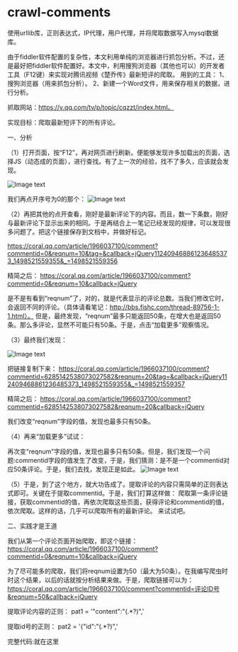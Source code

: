 # crawl-comments
使用urllib库，正则表达式，IP代理，用户代理，并将爬取数据写入mysql数据库。

由于fiddler软件配置的复杂性，本文利用单纯的浏览器进行抓包分析。不过，还是最好把fiddler软件配置好。本文中，利用搜狗浏览器（其他也可以）的开发者工具（F12键）来实现对腾讯视频《楚乔传》最新短评的爬取。
用到的工具：
1、搜狗浏览器（用来抓包分析）。
2、新建一个Word文件，用来保存相关的数据，进行分析。

抓取网站：https://v.qq.com/tv/p/topic/cqzzt/index.html。

实现目标：爬取最新短评下的所有评论。

一、分析

（1）打开页面，按“F12”，再对网页进行刷新。便能够发现许多加载出的页面，选择JS（动态成的页面），进行查找。有了上一次的经验，找不了多久，应该就会发现。

![Image text](https://raw.githubusercontent.com/hellohejin/crawl-comments/b3606eca0d4af774dac4755b832e64fff296a621/080814an8nd4jd25j8n838.png)

我们再点开序号为0的那个：
![Image text](https://github.com/hellohejin/crawl-comments/blob/hellohejin-img-folder/2.png?raw=true)

（2）再把其他的点开查看，刚好是最新评论下的内容。而且，数一下条数，刚好与最新评论下显示出来的相同。于是再结合上一笔记已经发现的规律，可以发现很多问题了。把这个链接保存到文档中，并做好标记。

https://coral.qq.com/article/1966037100/comment?commentid=0&reqnum=10&tag=&callback=jQuery112409468861236485373_1498521559355&_=1498521559356

精简之后：
https://coral.qq.com/article/1966037100/comment?commentid=0&reqnum=10&callback=jQuery

是不是有看到“reqnum”了，对的，就是代表显示的评论总数。当我们修改它时，会返回不同的评论。（具体请看笔记：http://bbs.fishc.com/thread-89756-1-1.html）。
但是，最终发现，“reqnum”最多只能返回50条，在增大也是返回50条。那么多评论，显然不可能只有50条。于是，点击“加载更多”观察情况。

（3）最终我们发现：

![Image text](https://github.com/hellohejin/crawl-comments/blob/hellohejin-img-folder/3.png?raw=true)

把链接复制下来：
https://coral.qq.com/article/1966037100/comment?commentid=6285142538073027582&reqnum=20&tag=&callback=jQuery112409468861236485373_1498521559355&_=1498521559357

精简之后：
https://coral.qq.com/article/1966037100/comment?commentid=6285142538073027582&reqnum=20&callback=jQuery

我们改变“reqnum”字段的值，发现也最多只有50条。

（4）再来“加载更多”试试：

再次变“reqnum”字段的值，发现也最多只有50条。但是，我们发现一个问题:commentid字段的值发生了改变，于是，我们猜测：是不是一个commentid对应50条评论。于是，我们去找，发现正是如此。
![Image text](https://github.com/hellohejin/crawl-comments/blob/hellohejin-img-folder/4.png?raw=true)

（5）于是，到了这个地方，就大功告成了。提取评论的内容只需简单的正则表达式即可。关键在于提取commentid。于是，我们打算这样做：
爬取第一条评论链接，获取commentid的值，再依次爬取这些页面，获得评论和commentid的值，依次爬取。这样的话，几乎可以爬取所有的最新评论。
来试试吧。

二、实践才是王道


我们从第一个评论页面开始爬取，即这个链接：
https://coral.qq.com/article/1966037100/comment?commentid=0&reqnum=10&callback=jQuery

为了尽可能多的爬取，我们将reqnum设置为50（最大为50条）。在我编写爬虫时时这个结果，以后的话就按分析结果来做。于是，爬取链接可以为：
https://coral.qq.com/article/1966037100/comment?commentid=评论ID号&reqnum=50&callback=jQuery

提取评论内容的正则：
pat1 = '"content":"(.*?)",'

提取id号的正则：
pat2 = '{"id":"(.*?)",'

完整代码:就在这里
